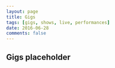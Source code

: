 ```yaml
---
layout: page
title: Gigs
tags: [gigs, shows, live, performances]
date: 2016-06-28
comments: false
---
```


## Gigs placeholder
